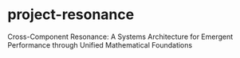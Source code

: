 # project-resonance
Cross-Component Resonance: A Systems Architecture for Emergent Performance through Unified Mathematical Foundations
